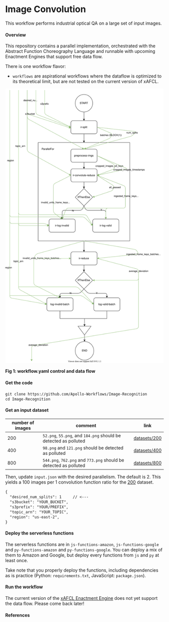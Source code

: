 # Image Convolution

This workflow performs industrial optical QA on a large set of input images.

#### Overview

This repository contains a parallel implementation, orchestrated with the Abstract Function Choreography Language and runnable with upcoming Enactment Engines that support free data flow.

There is one workflow flavor:
* `workflows` are aspirational workflows where the dataflow is optimized to its theoretical limit, but are not tested on the current version of xAFCL.

![workflow-slim diagram](./diagrams/workflow.svg)

**Fig 1: workflow.yaml control and data flow**



#### Get the code

```
git clone https://github.com/Apollo-Workflows/Image-Recognition
cd Image-Recognition
```

#### Get an input dataset

number of images | comment | link 
----|---- | -----
200 | `52.png`, `55.png`, and `184.png` should be detected as polluted |  [datasets/200](https://github.com/Apollo-Workflows/Image-Recognition/tree/master/datasets/200)
400 | `98.png` and `121.png` should be detected as polluted |  [datasets/400](https://github.com/Apollo-Workflows/Image-Recognition/tree/master/datasets/400)
800 | `544.png`, `762.png` and `773.png` should be detected as polluted |  [datasets/800](https://github.com/Apollo-Workflows/Image-Recognition/tree/master/datasets/800)




Then, update `input.json` with the desired parallelism. The default is 2. This yields a 100 images per 1 convolution function ratio for the [200](https://github.com/Apollo-Workflows/Image-Recognition/tree/master/datasets/200) dataset.


```
{
  "desired_num_splits": 1     // <---
  "s3bucket": "YOUR_BUCKET",
  "s3prefix": "YOUR/PREFIX",
  "topic_arn": "YOUR_TOPIC",
  "region": "us-east-2",
}
```

#### Deploy the serverless functions

The serverless functions are in `js-functions-amazon`, `js-functions-google` and `py-functions-amazon` and `py-functions-google`. You can deploy a mix of them to Amazon and Google, but deploy every functions from `js` and `py` at least once.

Take note that you properly deploy the functions, including dependencies as is practice (Python: `requirements.txt`, JavaScript: `package.json`).

#### Run the workflow

The current version of the [xAFCL Enactment Engine](https://github.com/sashkoristov/enactmentengine) does not yet support the data flow. Please come back later!


<!--
Open `workflow.yaml`, and update the `resource` fields to the ARNs of your deployed Lambdas. You can find the URIs in your AWS Lambda Console or in your Google Cloud Console.

```yaml
 ...
 properties:
    - name: "resource"
      value: "arn:aws:lambda:XXXXXXXXXXXXXXXXXXXXXX:sentim-inference"
 ...
```

Then, you can run the workflow:

```
$ java -jar YOUR_PATH_TO_xAFCL.jar ./workflow.yaml ./input.json
```

-->

#### References
